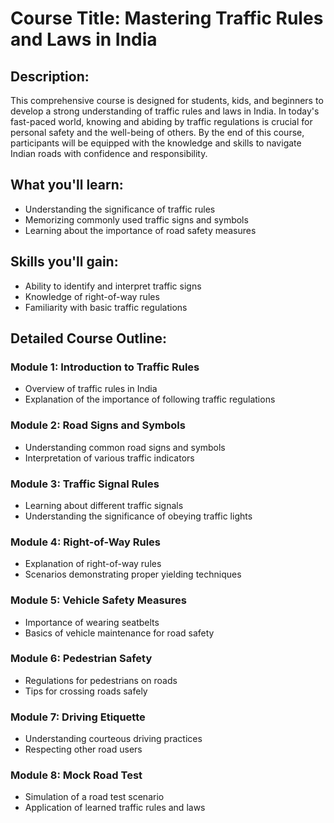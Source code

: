 # Course Title: Mastering Traffic Rules and Laws in India

## Description:

This comprehensive course is designed for students, kids, and beginners to develop a strong understanding of traffic rules and laws in India. In today's fast-paced world, knowing and abiding by traffic regulations is crucial for personal safety and the well-being of others. By the end of this course, participants will be equipped with the knowledge and skills to navigate Indian roads with confidence and responsibility.

## What you'll learn:

- Understanding the significance of traffic rules
- Memorizing commonly used traffic signs and symbols
- Learning about the importance of road safety measures

## Skills you'll gain:

- Ability to identify and interpret traffic signs
- Knowledge of right-of-way rules
- Familiarity with basic traffic regulations

## Detailed Course Outline:

### Module 1: Introduction to Traffic Rules

- Overview of traffic rules in India
- Explanation of the importance of following traffic regulations

### Module 2: Road Signs and Symbols

- Understanding common road signs and symbols
- Interpretation of various traffic indicators

### Module 3: Traffic Signal Rules

- Learning about different traffic signals
- Understanding the significance of obeying traffic lights

### Module 4: Right-of-Way Rules

- Explanation of right-of-way rules
- Scenarios demonstrating proper yielding techniques

### Module 5: Vehicle Safety Measures

- Importance of wearing seatbelts
- Basics of vehicle maintenance for road safety

### Module 6: Pedestrian Safety

- Regulations for pedestrians on roads
- Tips for crossing roads safely

### Module 7: Driving Etiquette

- Understanding courteous driving practices
- Respecting other road users

### Module 8: Mock Road Test

- Simulation of a road test scenario
- Application of learned traffic rules and laws

